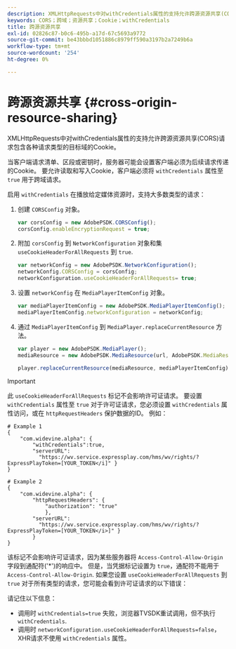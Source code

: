 ```yaml
---
description: XMLHttpRequests中对withCredentials属性的支持允许跨源资源共享(CORS)请求包含各种请求类型的目标域的Cookie。
keywords: CORS；跨域；资源共享；Cookie；withCredentials
title: 跨源资源共享
exl-id: 02826c87-b0c6-495b-a17d-67c5693a9772
source-git-commit: be43bbbd1051886c8979ff590a3197b2a7249b6a
workflow-type: tm+mt
source-wordcount: '254'
ht-degree: 0%

---
```


# 跨源资源共享 {#cross-origin-resource-sharing}

XMLHttpRequests中对withCredentials属性的支持允许跨源资源共享(CORS)请求包含各种请求类型的目标域的Cookie。

当客户端请求清单、区段或密钥时，服务器可能会设置客户端必须为后续请求传递的Cookie。 要允许读取和写入Cookie，客户端必须将 `withCredentials` 属性至 `true` 用于跨域请求。

启用 `withCredentials` 在播放给定媒体资源时，支持大多数类型的请求：

1. 创建 `CORSConfig` 对象。

   ```js
   var corsConfig = new AdobePSDK.CORSConfig();  
   corsConfig.enableEncryptionRequest = true; 
   ```

1. 附加 `corsConfig` 到 `NetworkConfiguration` 对象和集 `useCookieHeaderForAllRequests` 到 `true`.

   ```js
   var networkConfig = new AdobePSDK.NetworkConfiguration();  
   networkConfig.CORSConfig = corsConfig; 
   networkConfiguration.useCookieHeaderForAllRequests= true;
   ```

1. 设置 `networkConfig` 在 `MediaPlayerItemConfig` 对象。

   ```js
   var mediaPlayerItemConfig = new AdobePSDK.MediaPlayerItemConfig();  
   mediaPlayerItemConfig.networkConfiguration = networkConfig; 
   ```

1. 通过 `MediaPlayerItemConfig` 到 `MediaPlayer.replaceCurrentResource` 方法。

   ```js
   var player = new AdobePSDK.MediaPlayer(); 
   mediaResource = new AdobePSDK.MediaResource(url, AdobePSDK.MediaResourceType.HLS);  
   
   player.replaceCurrentResource(mediaResource, mediaPlayerItemConfig);  
   ```

>[!IMPORTANT]
>
>此 `useCookieHeaderForAllRequests` 标记不会影响许可证请求。 要设置 `withCredentials` 属性至 `true` 对于许可证请求，您必须设置 `withCredentials` 属性访问，或在 `httpRequestHeaders` 保护数据的ID。 例如：

```
# Example 1 
{ 
    "com.widevine.alpha": {  
        "withCredentials":true,  
        "serverURL":  
          "https://wv.service.expressplay.com/hms/wv/rights/?ExpressPlayToken=[YOUR_TOKEN</i]" } 
} 
 
# Example 2 
{ 
    "com.widevine.alpha": { 
        "httpRequestHeaders": {  
            "authorization": "true"  
            }, 
        "serverURL":  
          "https://wv.service.expressplay.com/hms/wv/rights/?ExpressPlayToken=[YOUR_TOKEN</i>]" }
        } 
}
```

该标记不会影响许可证请求，因为某些服务器将 `Access-Control-Allow-Origin` 字段到通配符(&#39;&#42;&#39;)的响应中。 但是，当凭据标记设置为 `true`，通配符不能用于 `Access-Control-Allow-Origin`. 如果您设置 `useCookieHeaderForAllRequests` 到 `true` 对于所有类型的请求，您可能会看到许可证请求的以下错误：

请记住以下信息：

* 调用时 `withCredentials=true` 失败，浏览器TVSDK重试调用，但不执行 `withCredentials`.
* 调用时 `networkConfiguration.useCookieHeaderForAllRequests=false`，XHR请求不使用 `withCredentials` 属性。
